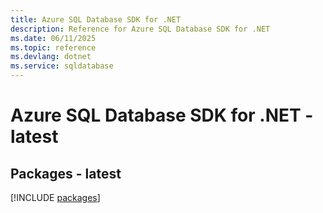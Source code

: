 ```yaml
---
title: Azure SQL Database SDK for .NET
description: Reference for Azure SQL Database SDK for .NET
ms.date: 06/11/2025
ms.topic: reference
ms.devlang: dotnet
ms.service: sqldatabase
---
```

# Azure SQL Database SDK for .NET - latest
## Packages - latest
[!INCLUDE [packages](sql-database-index.md)]